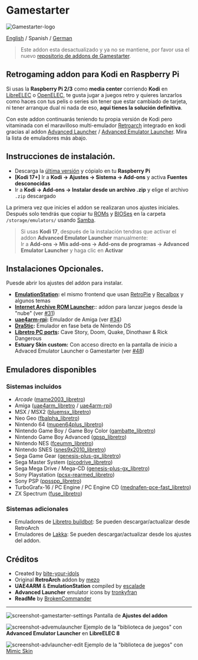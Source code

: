 # Gamestarter
![Gamestarter-logo](https://github.com/bite-your-idols/gamestarter/raw/master/packages/assets/gamestarter-logo-dark.jpg)

[English](https://github.com/bite-your-idols/Gamestarter/tree/master/repository.gamestarter/script.gamestarter) / Spanish / [German](https://github.com/bite-your-idols/Gamestarter/blob/master/repository.gamestarter/script.gamestarter/README-DE.md)

> Este addon esta desactualizado y ya no se mantiene, por favor usa el nuevo [repositorio de addons de Gamestarter](https://github.com/bite-your-idols/Gamestarter).

## Retrogaming addon para Kodi en Raspberry Pi
Si usas la **Raspberry Pi 2/3** como **media center** corriendo **Kodi** en [LibreELEC](https://libreelec.tv/) o [OpenELEC](http://openelec.tv/), te gusta jugar a juegos retro y quieres lanzarlos como haces con tus pelis o series sin tener que estar cambiado de tarjeta, ni tener arranque dual ni nada de eso, **aqui tienes la solución definitiva**.

Con este addon continuarás teniendo tu propia versión de Kodi pero vitaminada con el maravilloso multi-emulador [Retroarch](http://www.libretro.com/) integrado en kodi gracias al addon [Advanced Launcher](http://forum.kodi.tv/showthread.php?tid=85724) / [Advanced Emulator Launcher](http://forum.kodi.tv/showthread.php?tid=287826). Mira la lista de emuladores más abajo.

## Instrucciones de instalación.
- Descarga la [última versión](https://github.com/bite-your-idols/Gamestarter/releases/tag/2.9) y cópialo en tu **Raspberry Pi**
- **[Kodi 17+]** Ir a **Kodi → Ajustes → Sistema → Add-ons** y activa **Fuentes desconocidas**
- Ir a **Kodi → Add-ons → Instalar desde un archivo .zip** y elige el archivo `.zip` descargado

La primera vez que inicies el addon se realizaran unos ajustes iniciales. Después solo tendrás que copiar tu [ROMs](https://github.com/libretro/Lakka/wiki/ROMs) y [BIOSes](https://github.com/libretro/Lakka/wiki/BIOSes) en la carpeta `/storage/emulators/` usando [Samba](https://wiki.libreelec.tv/index.php?title=Accessing_LibreELEC#tab=Samba_2FSMB).

> Si usas **Kodi 17**, después de la instalación tendras que activar el addon **Advanced Emulator Launcher** manualmente:
<br>Ir a **Add-ons → Mis add-ons → Add-ons de programas → Advanced Emulator Launcher** y haga clic en **Activar**

## Instalaciones Opcionales.
Puesde abrir los ajustes del addon para instalar.
- **[EmulationStation](https://github.com/Herdinger/EmulationStation):** el mismo frontend que usan [RetroPie](https://retropie.org.uk/) y [Recalbox](https://recalbox.com/) y algunos temas 
- **[Internet Archive ROM Launcher](https://github.com/zach-morris/plugin.program.iarl/):**: addon para lanzar juegos desde la "nube" (ver [#31](https://github.com/bite-your-idols/Gamestarter-Pi/issues/31))
- **[uae4arm-rpi](https://github.com/Chips-fr/uae4arm-rpi):** Emulador de Amiga (ver [#34](https://github.com/bite-your-idols/Gamestarter-Pi/issues/34))
- **[DraStic](https://www.raspberrypi.org/forums/viewtopic.php?t=170820&p=1104991):** Emulador en fase beta de Nintendo DS
- **[Libretro PC ports](https://buildbot.libretro.com/assets/cores/):** Cave Story, Doom, Quake, Dinothawr & Rick Dangerous
- **Estuary Skin custom:** Con acceso directo en la pantalla de inicio a Advaced Emulator Launcher o Gamestarter (ver [#48](https://github.com/bite-your-idols/Gamestarter-Pi/issues/48))


## Emuladores disponibles
### Sistemas incluidos
- *Arcade* ([mame2003_libretro](https://github.com/libretro/mame2003-libretro))
- Amiga ([uae4arm_libretro](https://github.com/r-type/uae4arm-libretro) / [uae4arm-rpi](https://github.com/Chips-fr/uae4arm-rpi))
- MSX / MSX2 ([bluemsx_libretro](https://github.com/libretro/blueMSX-libretro))
- Neo Geo ([fbalpha_libretro](https://github.com/libretro/fbalpha))
- Nintendo 64 ([mupen64plus_libretro](https://github.com/libretro/mupen64plus-libretro))
- Nintendo Game Boy / Game Boy Color ([gambatte_libretro](https://github.com/libretro/Gambatte-libretro))
- Nintendo Game Boy Advanced ([gpsp_libretro](https://github.com/libretro/gpsp))
- Nintendo NES ([fceumm_libretro](https://github.com/libretro/libretro-fceumm))
- Nintendo SNES ([snes9x2010_libretro](https://github.com/libretro/snes9x2010))
- Sega Game Gear ([genesis-plus-gx_libretro](https://github.com/libretro/Genesis-Plus-GX))
- Sega Master System ([picodrive_libretro](https://github.com/libretro/picodrive))
- Sega Mega Drive / Mega-CD ([genesis-plus-gx_libretro](https://github.com/libretro/Genesis-Plus-GX))
- Sony Playstation ([pcsx-rearmed_libretro](https://github.com/libretro/pcsx_rearmed))
- Sony PSP ([ppsspp_libretro](https://github.com/libretro/libretro-ppsspp))
- TurboGrafx-16 / PC Engine / PC Engine CD ([mednafen-pce-fast_libretro](https://github.com/libretro/beetle-pce-fast-libretro))
- ZX Spectrum ([fuse_libretro](https://github.com/libretro/fuse-libretro))

### Sistemas adicionales
- Emuladores de [Libretro buildbot](https://buildbot.libretro.com/nightly/linux/armhf/latest/): Se pueden descargar/actualizar desde RetroArch
- Emuladores de [Lakka](https://github.com/bite-your-idols/Gamestarter/tree/master/packages/libretro-cores-all): Se pueden descargar/actualizar desde los ajustes del addon.


## Créditos
- Created by [bite-your-idols](https://github.com/bite-your-idols)
- Original **RetroArch** addon by [mezo](http://openelec.tv/forum/128-addons/72972-retroarch-addon-arm-rpi)
- **UAE4ARM** & **EmulationStation** compiled by [escalade](https://forum.libreelec.tv/thread-302.html)
- **Advanced Launcher** emulator icons by [tronkyfran](https://github.com/HerbFargus/es-theme-tronkyfran)
- **ReadMe** by [BrokenCommander](https://github.com/BrokenCommander)

---

![screenshot-gamestarter-settings](https://github.com/bite-your-idols/Gamestarter-Pi/raw/master/packages/assets/screenshot-settings.png)
Pantalla de **Ajustes del addon**

![screenshot-advemulauncher](https://github.com/bite-your-idols/Gamestarter-Pi/raw/master/packages/assets/screenshot-estuary-ael-systems.png)
Ejemplo de la "biblioteca de juegos" con **Advanced Emulator Launcher** en **LibreELEC 8**

![screenshot-advlauncher-edit](https://github.com/bite-your-idols/Gamestarter-Pi/raw/master/packages/assets/screenshot-gamestarter-advlauncher-mimic.png)
Ejemplo de la "biblioteca de juegos" con [Mimic Skin](http://kodi.wiki/view/Add-on:mimic)
